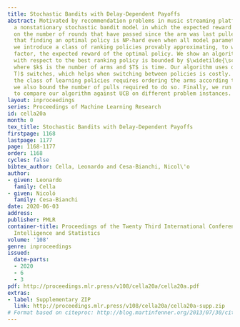 ```yaml
---
title: Stochastic Bandits with Delay-Dependent Payoffs
abstract: Motivated by recommendation problems in music streaming platforms, we propose
  a nonstationary stochastic bandit model in which the expected reward of an arm depends
  on the number of rounds that have passed since the arm was last pulled. After proving
  that finding an optimal policy is NP-hard even when all model parameters are known,
  we introduce a class of ranking policies provably approximating, to within a constant
  factor, the expected reward of the optimal policy. We show an algorithm whose regret
  with respect to the best ranking policy is bounded by $\widetilde{\scO}\big(\!\sqrt{kT}\big)$,
  where $k$ is the number of arms and $T$ is time. Our algorithm uses only $\scO\big(k\ln\ln
  T)$ switches, which helps when switching between policies is costly. As constructing
  the class of learning policies requires ordering the arms according to their expectations,
  we also bound the number of pulls required to do so. Finally, we run experiments
  to compare our algorithm against UCB on different problem instances.
layout: inproceedings
series: Proceedings of Machine Learning Research
id: cella20a
month: 0
tex_title: Stochastic Bandits with Delay-Dependent Payoffs
firstpage: 1168
lastpage: 1177
page: 1168-1177
order: 1168
cycles: false
bibtex_author: Cella, Leonardo and Cesa-Bianchi, Nicol\'o
author:
- given: Leonardo
  family: Cella
- given: Nicoló
  family: Cesa-Bianchi
date: 2020-06-03
address: 
publisher: PMLR
container-title: Proceedings of the Twenty Third International Conference on Artificial
  Intelligence and Statistics
volume: '108'
genre: inproceedings
issued:
  date-parts:
  - 2020
  - 6
  - 3
pdf: http://proceedings.mlr.press/v108/cella20a/cella20a.pdf
extras:
- label: Supplementary ZIP
  link: http://proceedings.mlr.press/v108/cella20a/cella20a-supp.zip
# Format based on citeproc: http://blog.martinfenner.org/2013/07/30/citeproc-yaml-for-bibliographies/
---
```

